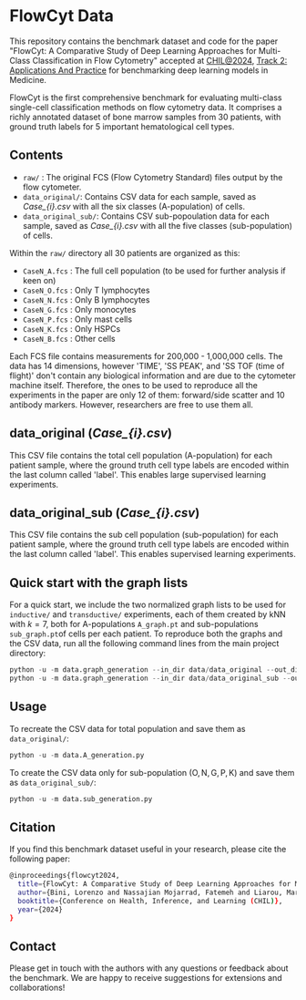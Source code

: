 # FlowCyt Data

This repository contains the benchmark dataset and code for the paper "FlowCyt: A Comparative Study of Deep Learning Approaches for Multi-Class Classification in Flow Cytometry" accepted at [CHIL@2024](https://chilconference.org/), [Track 2: Applications And Practice](https://chilconference.org/call-for-papers.html#tab-track-2) for benchmarking deep learning models in Medicine.

FlowCyt is the first comprehensive benchmark for evaluating multi-class single-cell classification methods on flow cytometry data. It comprises a richly annotated dataset of bone marrow samples from 30 patients, with ground truth labels for 5 important hematological cell types.

## Contents

- `raw/` : The original FCS (Flow Cytometry Standard) files output by the flow cytometer.
- `data_original/`: Contains CSV data for each sample, saved as *Case_{i}.csv* with all the six classes (A-population) of cells.
- `data_original_sub/`: Contains CSV sub-popoulation data for each sample, saved as *Case_{i}.csv* with all the five classes (sub-population) of cells.

Within the `raw/` directory all 30 patients are organized as this:
- `CaseN_A.fcs` : The full cell population (to be used for further analysis if keen on)
- `CaseN_O.fcs` : Only T lymphocytes 
- `CaseN_N.fcs` : Only B lymphocytes
- `CaseN_G.fcs` : Only monocytes
- `CaseN_P.fcs` : Only mast cells 
- `CaseN_K.fcs` : Only HSPCs
- `CaseN_B.fcs` : Other cells

Each FCS file contains measurements for 200,000 - 1,000,000 cells. The data has 14 dimensions, however 'TIME', 'SS PEAK', and 'SS TOF (time of flight)' don't contain any biological information and are due to the cytometer machine itself. Therefore, the ones to be used to reproduce all the experiments in the paper are only 12 of them: forward/side scatter and 10 antibody markers. However, researchers are free to use them all.

## data_original (*Case_{i}.csv*)

This CSV file contains the total cell population (A-population) for each patient sample, where the ground truth cell type labels are encoded within the last column called 'label'. This enables large supervised learning experiments.

## data_original_sub (*Case_{i}.csv*)

This CSV file contains the sub cell population (sub-population) for each patient sample, where the ground truth cell type labels are encoded within the last column called 'label'. This enables supervised learning experiments.

## Quick start with the graph lists
For a quick start, we include the two normalized graph lists to be used for `inductive/` and `transductive/` experiments, each of them created by kNN with $k=7$, both for A-populations `A_graph.pt` and sub-populations `sub_graph.pt`of cells per each patient.
To reproduce both the graphs and the CSV data, run all the following command lines from the main project directory:
```python
python -u -m data.graph_generation --in_dir data/data_original --out_dir data/A_graph.pt
python -u -m data.graph_generation --in_dir data/data_original_sub --out_dir data/sub_graph.pt
````

## Usage 
To recreate the CSV data for total population and save them as  `data_original/`:
```python
python -u -m data.A_generation.py
````

To create the CSV data only for sub-population (${\text{O},\text{N},\text{G},\text{P},\text{K}}$) and save them as  `data_original_sub/`:
```python
python -u -m data.sub_generation.py
````

## Citation
If you find this benchmark dataset useful in your research, please cite the following paper:

```bash
@inproceedings{flowcyt2024,
  title={FlowCyt: A Comparative Study of Deep Learning Approaches for Multi-Class Classification in Flow Cytometry},
  author={Bini, Lorenzo and Nassajian Mojarrad, Fatemeh and Liarou, Margarita and Matthes, Thomas and Marchand-Maillet, Stéphane},
  booktitle={Conference on Health, Inference, and Learning (CHIL)},
  year={2024}
}
```

## Contact
Please get in touch with the authors with any questions or feedback about the benchmark. We are happy to receive suggestions for extensions and collaborations!
